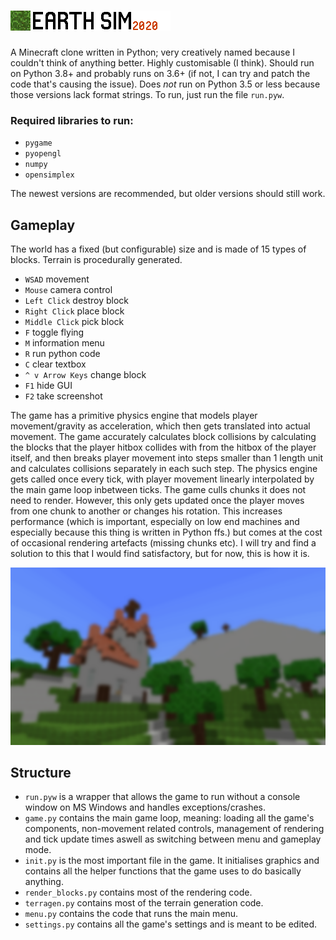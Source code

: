 # ![Logo: Earth Simulator 2020](textures/default/logo.png)
A Minecraft clone written in Python; very creatively named because I couldn't think of anything better. Highly customisable (I think). Should run on Python 3.8+ and probably runs on 3.6+ (if not, I can try and patch the code that's causing the issue). Does *not* run on Python 3.5 or less because those versions lack format strings. To run, just run the file `run.pyw`.
### Required libraries to run:
- `pygame`
- `pyopengl`
- `numpy`
- `opensimplex`

The newest versions are recommended, but older versions should still work. 

## Gameplay
The world has a fixed (but configurable) size and is made of 15 types of blocks. Terrain is procedurally generated.
- `WSAD` movement
- `Mouse` camera control
- `Left Click` destroy block
- `Right Click` place block
- `Middle Click` pick block
- `F` toggle flying
- `M` information menu
- `R` run python code
- `C` clear textbox
- `^ v Arrow Keys` change block
- `F1` hide GUI
- `F2` take screenshot

The game has a primitive physics engine that models player movement/gravity as acceleration, which then gets translated into actual movement. The game accurately calculates block collisions by calculating the blocks that the player hitbox collides with from the hitbox of the player itself, and then breaks player movement into steps smaller than 1 length unit and calculates collisions separately in each such step. The physics engine gets called once every tick, with player movement linearly interpolated by the main game loop inbetween ticks.
The game culls chunks it does not need to render. However, this only gets updated once the player moves from one chunk to another or changes his rotation. This increases performance (which is important, especially on low end machines and especially because this thing is written in Python ffs.) but comes at the cost of occasional rendering artefacts (missing chunks etc). I will try and find a solution to this that I would find satisfactory, but for now, this is how it is.

![Main menu background image](textures/default/title.png)

## Structure
- `run.pyw` is a wrapper that allows the game to run without a console window on MS Windows and handles exceptions/crashes.
- `game.py` contains the main game loop, meaning: loading all the game's components, non-movement related controls, management of rendering and tick update times aswell as switching between menu and gameplay mode.
- `init.py` is the most important file in the game. It initialises graphics and contains all the helper functions that the game uses to do basically anything.
- `render_blocks.py` contains most of the rendering code.
- `terragen.py` contains most of the terrain generation code.
- `menu.py` contains the code that runs the main menu.
- `settings.py` contains all the game's settings and is meant to be edited.
